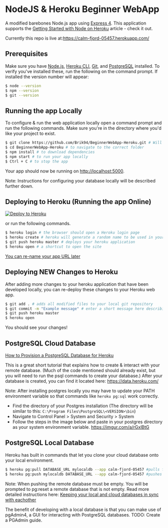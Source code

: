 # NodeJS & Heroku Beginner WebApp

A modified barebones Node.js app using [Express 4](http://expressjs.com/).
This application supports the [Getting Started with Node on Heroku](https://devcenter.heroku.com/articles/getting-started-with-nodejs) article - check it out.

Currently this repo is live at:https://calm-fjord-05457.herokuapp.com/

## Prerequisites

Make sure you have [Node.js](http://nodejs.org/), [Heroku CLI](https://cli.heroku.com/), [Git](https://git-scm.com/downloads), and [PostgreSQL](https://www.enterprisedb.com/downloads/postgres-postgresql-downloads#windows) installed.
To verify you've installed these, run the following on the command prompt. If installed the version number will appear:

```sh
$ node --version
$ npm --version
$ git --version
```

## Running the app Locally

To configure & run the web application locally open a command prompt and run the following commands.
Make sure you're in the directory where you'd like your project to exist.

```sh
$ git clone https://github.com/Brik94/BeginnerWebApp-Heroku.git # Will download a clone of this entire github repository
$ cd BeginnerWebApp-Heroku # to navigate to the correct folder
$ npm install # to download dependencies
$ npm start # to run your app locally
$ Ctrl + C # to stop the app
```

Your app should now be running on [http://localhost:5000](http://localhost:5000/).

Note: Instructions for configuring your database locally will be described further down.

## Deploying to Heroku (Running the app Online)

[![Deploy to Heroku](https://www.herokucdn.com/deploy/button.png)](https://heroku.com/deploy)

or run the following commands.

```sh
$ heroku login # the browser should open a Heroku login page
$ heroku create # heroku will generate a random name to be used in your app url
$ git push heroku master # deploys your heroku application
$ heroku open # a shortcut to open the site
```

[You can re-name your app URL later](https://devcenter.heroku.com/articles/renaming-apps)

## Deploying NEW Changes to Heroku

After adding more changes to your heroku application that have been developed locally, you can re-deploy these changes to your Heroku web app.

```sh
$ git add . # adds all modified files to your local git repository
$ git commit -m "Example message" # enter a short message here describing your changes
$ git push heroku master
$ heroku open
```

You should see your changes!

## PostgreSQL Cloud Database

[How to Provision a PostgreSQL Database for Heroku](https://devcenter.heroku.com/articles/getting-started-with-nodejs?singlepage=true#provision-a-database)

This is a great short tutorial that explains how to create & interact with your remote database. (Much of the code mentioned should already exist, but you will need to run the psql commands to create your database.)
After your database is created, you can find it located here: https://data.heroku.com/

Note: After installing postgres locally you may have to update your PATH environment variable so that commands like `heroku pg:sql` work correctly.

- Find the directory of your Postgres installation (The directory will be similar to this: `C:\Program Files\PostgreSQL\<VERSION>\bin`)
- Navigate to Control Panel > System and Security > System
- Follow the steps in the image below and paste in your postgres directory as your system environment variable.
  https://imgur.com/a/rGxlBtG

## PostgreSQL Local Database

Heroku has built in commands that let you clone your cloud database onto your local environment.

```sh
$ heroku pg:pull DATABASE_URL mylocaldb --app calm-fjord-05457 #pulls from your cloud database into a new database named mylocaldb from an app named calm-fjord-05457.
$ heroku pg:push mylocaldb DATABASE_URL --app calm-fjord-05457 #pushes database mylocaldb back into the cloud.
```

Note: When pushing the remote database must be empty. You will be prompted to pg:reset a remote database that is not empty. Read more detailed instructions here:
[Keeping your local and cloud databases in sync with eachother](https://devcenter.heroku.com/articles/heroku-postgresql#pg-push-and-pg-pull)

The benefit of developing with a local database is that you can make use of pgAdmin4, a GUI for interacting with PostgreSQL databases.
TODO: Create a PGAdmin guide.
